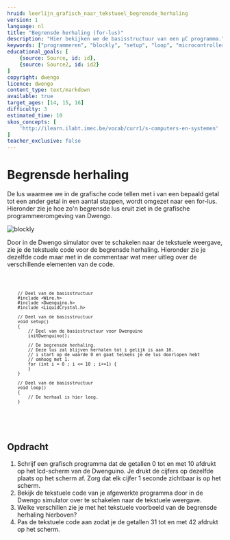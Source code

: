 ```yaml
---
hruid: leerlijn_grafisch_naar_tekstueel_begrensde_herhaling
version: 1
language: nl
title: "Begrensde herhaling (for-lus)"
description: "Hier bekijken we de basisstructuur van een µC programma."
keywords: ["programmeren", "blockly", "setup", "loop", "microcontroller", "µC", "arduino", "dwenguino"]
educational_goals: [
    {source: Source, id: id}, 
    {source: Source2, id: id2}
]
copyright: dwengo
licence: dwengo
content_type: text/markdown
available: true
target_ages: [14, 15, 16]
difficulty: 3
estimated_time: 10
skos_concepts: [
    'http://ilearn.ilabt.imec.be/vocab/curr1/s-computers-en-systemen'
]
teacher_exclusive: false
---
```


# Begrensde herhaling

De lus waarmee we in de grafische code tellen met i van een bepaald getal tot een ander getal in een aantal stappen, wordt omgezet naar een for-lus. Hieronder zie je hoe zo'n begrensde lus eruit ziet in de grafische programmeeromgeving van Dwengo.

![blockly](@learning-object/leerlijn_grafisch_naar_tekstueel_begrensde_herhaling_blocks/nl/1)

Door in de Dwengo simulator over te schakelen naar de tekstuele weergave, zie je de tekstuele code voor de begrensde herhaling. Hieronder zie je dezelfde code maar met in de commentaar wat meer uitleg over de verschillende elementen van de code.

<div class="dwengo-content dwengo-code-simulator">
    <pre>
<code class="language-cpp" data-filename="filename.cpp">

        // Deel van de basisstructuur
        #include <Wire.h>
        #include <Dwenguino.h>
        #include <LiquidCrystal.h>

        // Deel van de basisstructuur
        void setup()
        {
            // Deel van de basisstructuur voor Dwenguino
            initDwenguino();

            // De begrensde herhaling.
            // Deze lus zal blijven herhalen tot i gelijk is aan 10.
            // i start op de waarde 0 en gaat telkens je de lus doorlopen hebt
            // omhoog met 1.
            for (int i = 0 ; i <= 10 ; i+=1) {
            }
        }

        // Deel van de basisstructuur
        void loop()
        {
            // De herhaal is hier leeg.
        }

</code>
    </pre>
</div>

<div class="dwengo-content assignment">
    <h2 class="title">Opdracht</h2>
    <div class="content">
        <ol>
            <li>Schrijf een grafisch programma dat de getallen 0 tot en met 10 afdrukt op het lcd-scherm van de Dwenguino. Je drukt de cijfers op dezelfde plaats op het scherm af. Zorg dat elk cijfer 1 seconde zichtbaar is op het scherm.</li>
            <li>Bekijk de tekstuele code van je afgewerkte programma door in de Dwengo simulator over te schakelen naar de tekstuele weergave.</li>
            <li>Welke verschillen zie je met het tekstuele voorbeeld van de begrensde herhaling hierboven?</li>
            <li>Pas de tekstuele code aan zodat je de getallen 31 tot en met 42 afdrukt op het scherm.</li>
        </ol>
    </div>
</div>

